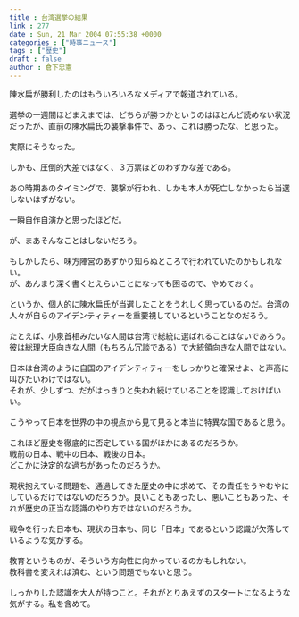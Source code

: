 ```yaml
---
title : 台湾選挙の結果
link : 277
date : Sun, 21 Mar 2004 07:55:38 +0000
categories : ["時事ニュース"]
tags : ["歴史"]
draft : false
author : 倉下忠憲
---
```


陳水扁が勝利したのはもういろいろなメディアで報道されている。<BR><BR>選挙の一週間ほどまえまでは、どちらが勝つかというのはほとんど読めない状況だったが、直前の陳水扁氏の襲撃事件で、あっ、これは勝ったな、と思った。<BR><BR>実際にそうなった。<BR><BR>しかも、圧倒的大差ではなく、３万票ほどのわずかな差である。<BR><BR>あの時期あのタイミングで、襲撃が行われ、しかも本人が死亡しなかったら当選しないはずがない。<BR><BR>一瞬自作自演かと思ったほどだ。<BR><BR>が、まあそんなことはしないだろう。<BR><BR>もしかしたら、味方陣営のあずかり知らぬところで行われていたのかもしれない。<BR>が、あんまり深く書くとえらいことになっても困るので、やめておく。<BR><BR>というか、個人的に陳水扁氏が当選したことをうれしく思っているのだ。台湾の人々が自らのアイデンティティーを重要視しているということなのだろう。<BR><BR>たとえば、小泉首相みたいな人間は台湾で総統に選ばれることはないであろう。彼は総理大臣向きな人間（もちろん冗談である）で大統領向きな人間ではない。<BR><BR>日本は台湾のように自国のアイデンティティーをしっかりと確保せよ、と声高に叫びたいわけではない。<BR>それが、少しずつ、だがはっきりと失われ続けていることを認識しておけばいい。<BR><BR>こうやって日本を世界の中の視点から見て見ると本当に特異な国であると思う。<BR><BR>これほど歴史を徹底的に否定している国がほかにあるのだろうか。<BR>戦前の日本、戦中の日本、戦後の日本。<BR>どこかに決定的な過ちがあったのだろうか。<BR><BR>現状抱えている問題を、通過してきた歴史の中に求めて、その責任をうやむやにしているだけではないのだろうか。良いこともあったし、悪いこともあった、それが歴史の正当な認識のやり方ではないのだろうか。<BR><BR>戦争を行った日本も、現状の日本も、同じ「日本」であるという認識が欠落しているような気がする。<BR><BR>教育というものが、そういう方向性に向かっているのかもしれない。<BR>教科書を変えれば済む、という問題でもないと思う。<BR><BR>しっかりした認識を大人が持つこと。それがとりあえずのスタートになるような気がする。私を含めて。<br><br>

